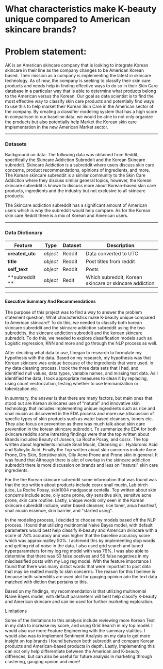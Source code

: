 # What characteristics make K-beauty unique compared to American skincare brands?
# Problem statement:
AK is an American skincare company that is looking to integrate Korean skincare in their line as the company changes to be American Korean based. Their mission as a company is implementing the latest in skincare technology. As of now, the company is seeking to classify their skin care products and needs help in finding effective ways to do so in their Skin Care database in a particular way that is able to determine what products belong to the American versus the Korean. Our goal as data scientist is to find the most effective way to classify skin care products and potentially find ways to use this to help market their Korean Skin Care in the American sector of the company. By creating a classifier modeling system that has a high score in comparison to our baseline data, we would be able to not only organize the products but also potentially help Market the Korean skin care implementation in the new American Market sector. 

---

### Datasets ###
Background on data: The following data was obtained from Reddit, specifically the Skincare Addiction Subreddit and the Korean Skincare subreddit. Skincare Addiction is a subreddit where users discuss skin care concerns, product recommendations, opinions of ingredients, and more. The Korean skincare subreddit is a similar community to the Skin Care Addiction where they discuss similar general topics, however, the Korean skincare subreddit is known to discuss more about Korean-based skin care products, ingredients and the industry but not exclusive to all skincare products. 

The Skincare addiction subreddit has a significant amount of American users which is why the subreddit would help compare. As for the Korean skin care Reddit there is a mix of Korean and American users. 

---

### Data Dictionary ###


|Feature|Type|Dataset|Description|
|---|---|---|---|
|**created_utc**|*object*|Reddit|Data converted to UTC| 
|**title**|*object*|Reddit|Post titles from reddit|
|**self_text**|*object*|Reddit|Posts|
|**subreddit **|*object*|Redit|Which subreddit, Korean skincare or skincare addiction|


---

#### Executive Summary And Recommendations


The purpose of this project was to find a way to answer the problem statement question, What characteristics make K-beauty unique compared to American skincare? To do this, we needed to classify both korean skincare subreddit and the skincare addiction subreddit using the two subreddits, the skincare addiction subreddit and the korean skincare subreddit. To do this, we needed to explore classification models such as Logistic regression, KNN and more and go through the NLP process as well. 

After deciding what data to use, I began to research to formulate my hypothesis with the data. Based on my research, my hypothesis was that Korean skincare was unique because of the ingredients that were used. In my data cleaning process, I took the three data sets that I had, and identified null values, data types, variable names, and missing text data. As I identified the data, I took appropriate measures to clean it by replacing, using count vectorization, testing whether to use lemmanization or tokenization etc. 

In summary, the answer is that there are many factors, but main ones that stood out are Korean skincares use of "natural" and innovative skin technology that includes implementing unique ingredients such as rice and snail mucin as discovered in the EDA process and more use /discussion of specfic types of skin products such as water based cleansers, toners etc. They also focus on prevention as there was much talk about skin care prevention in the korean skincare subreddit. To summarize the EDA for both skincare reddits some intresting findings were that the top written about Brands included Beauty of Joseon, La Roche Posay, and cosrx. The top written about Ingredients include Snail Mucin, Cleansing oil, Hyaluronic Acid and Salicylic Acid. Finally the Top written about skin concerns include Acne Prone, Dry Skin, Sensitive skin, Oily Acne Prone and Prone skin in general. It was found that Although there is alot of overlap in the skincare addiction subreddit there is more discussion on brands and less on "natural" skin care ingredients.

For the the Korean skincare subreddit some information that was found was that the top written about products include cosrx snail mucin, Lab birch  juice, La Roche Posay, skin1004 madgascar centella. Top written about skin concerns include acne, oily acne prone, dry sensitive skin, sensitve acne prone, skin care routine. Lastly, unique words only seen in the Korean skincare subreddit include, water based cleanser, rice toner, anua heartleaf,  snail mucin essence,  skin barrier, and "started using".

In the modeling process, I decided to choose my models based off the NLP process. I found that utilizing multinomial Naive Bayes model, with default parameters would best help classify K-beauty and American skincare with a score of 78% accuracy and was higher that the baseline accuracy score which was approximatley 50%. I achieved this by implementing stop words and getting rid of noise in the data. I also used grid search and tuned hyperparameters for my log reg model with was 76%. I was also able to determine that there was 53 false postives and 56 false negatives in my misclassified posts with my Log reg model. With the feature importance I found that there was many distict words that were important to post data that may be realted mostly to skin concerns. The reason for this I believe is because both subreddits are used alot for gauging opinion adn the text data matched with diction that pertains to this.

Based on my findings, my recommendation is that utilizing multinomial Naive Bayes model, with default parameters will best help classify K-beauty and American skincare and can be used for further marketing exploration.


Limitations

Some of the limitations to this analysis include reviewing more Korean Text in my data to increase my score, and using Grid Search in my top model. I would also use more Feature Engineering with the summary statitics. I would also was to implement Sentiment Analysis on my data to get more insight on top brands I found between both subreddit and compare Korean products and American-based products in depth. Lastly,  Implementing this can not only help differentiate between the American and K-beauty diffrences, but can also be useful for future analysis in marketing through clustering, gauging opnion and more! 

